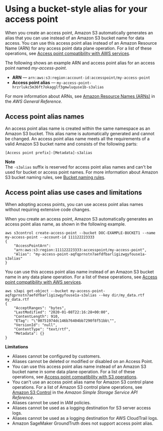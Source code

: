 # Using a bucket\-style alias for your access point<a name="access-points-alias"></a>

When you create an access point, Amazon S3 automatically generates an alias that you can use instead of an Amazon S3 bucket name for data access\. You can use this access point alias instead of an Amazon Resource Name \(ARN\) for any access point data plane operation\. For a list of these operations, see [Access point compatibility with AWS services](access-points-usage-examples.md#access-points-service-api-support)\.

The following shows an example ARN and access point alias for an access point named *my\-access\-point*\.
+ **ARN** — `arn:aws:s3:region:account-id:accesspoint/my-access-point`
+ **Access point alias** — `my-access-point-hrzrlukc5m36ft7okagglf3gmwluquse1b-s3alias`

For more information about ARNs, see [Amazon Resource Names \(ARNs\)](https://docs.aws.amazon.com/general/latest/gr/aws-arns-and-namespaces.html) in the *AWS General Reference*\.

## Access point alias names<a name="access-points-alias-name"></a>

An access point alias name is created within the same namespace as an Amazon S3 bucket\. This alias name is automatically generated and cannot be changed\. An access point alias name meets all the requirements of a valid Amazon S3 bucket name and consists of the following parts:

`[Access point prefix]-[Metadata]-s3alias`

**Note**  
The `-s3alias` suffix is reserved for access point alias names and can't be used for bucket or access point names\. For more information about Amazon S3 bucket naming rules, see [Bucket naming rules](bucketnamingrules.md)\.

## Access point alias use cases and limitations<a name="access-points-alias-use-case"></a>

When adopting access points, you can use access point alias names without requiring extensive code changes\.

When you create an access point, Amazon S3 automatically generates an access point alias name, as shown in the following example\.

```
aws s3control create-access-point --bucket DOC-EXAMPLE-BUCKET1 --name my-access-point --account-id 111122223333
{
    "AccessPointArn":
    "arn:aws:s3:region:111122223333:accesspoint/my-access-point",
    "Alias": "my-access-point-aqfqprnstn7aefdfbarligizwgyfouse1a-s3alias"
}
```

You can use this access point alias name instead of an Amazon S3 bucket name in any data plane operation\. For a list of these operations, see [Access point compatibility with AWS services](access-points-usage-examples.md#access-points-service-api-support)\.

```
aws s3api get-object --bucket my-access-point-aqfqprnstn7aefdfbarligizwgyfouse1a-s3alias --key dir/my_data.rtf my_data.rtf
{
    "AcceptRanges": "bytes",
    "LastModified": "2020-01-08T22:16:28+00:00",
    "ContentLength": 910,
    "ETag": "\"00751974dc146b76404bb7290f8f51bb\"",
    "VersionId": "null",
    "ContentType": "text/rtf",
    "Metadata": {}
}
```

**Limitations**
+ Aliases cannot be configured by customers\.
+ Aliases cannot be deleted or modified or disabled on an Access Point\.
+ You can use this access point alias name instead of an Amazon S3 bucket name in some data plane operation\. For a list of these operations, see [Access point compatibility with S3 operations](access-points-usage-examples.md#access-points-operations-support)\.
+ You can't use an access point alias name for Amazon S3 control plane operations\. For a list of Amazon S3 control plane operations, see [Amazon S3 Control](https://docs.aws.amazon.com/AmazonS3/latest/API/API_Operations_AWS_S3_Control.html) in the *Amazon Simple Storage Service API Reference*\.
+ Aliases cannot be used in IAM policies\.
+ Aliases cannot be used as a logging destination for S3 server access logs\.
+ Aliases cannot be used as a logging destination for AWS CloudTrail logs\.
+ Amazon SageMaker GroundTruth does not support access point alias\.
